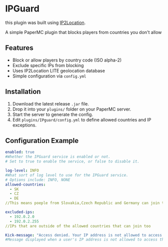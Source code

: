 # IPGuard
this plugin was built using [IP2Location](https://www.ip2location.com/).

A simple PaperMC plugin that blocks players from countries you don't allow

## Features

- Block or allow players by country code (ISO alpha-2)
- Exclude specific IPs from blocking
- Uses IP2Location LITE geolocation database
- Simple configuration via `config.yml`

## Installation

1. Download the latest release `.jar` file.
2. Drop it into your `plugins/` folder on your PaperMC server.
3. Start the server to generate the config.
4. Edit `plugins/IPguard/config.yml` to define allowed countries and IP exceptions.

## Configuration Example

```yaml
enabled: true
#Whether the IPGuard service is enabled or not.
# Set to true to enable the service, or false to disable it.

log-level: INFO 
#What sort of log level to use for the IPGuard service.
# Options include: INFO, NONE
allowed-countries:
  - SK
  - CZ
  - DE
//This means poeple from Slovakia,Czech Republic and Germany can join the server

excluded-ips:
  - 192.0.2.0
  - 192.0.2.255
//IPs that are outside of the allowed countries that can join too

Kick-message: "Access denied. Your IP address is not allowed to access this service."
#Message displayed when a user's IP address is not allowed to access the service.



